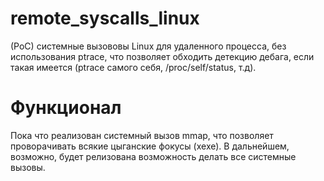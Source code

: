 # remote_syscalls_linux
(PoC) системные вызововы Linux для удаленного процесса, без использования ptrace, что позволяет обходить детекцию дебага, если такая имеется (ptrace самого себя, /proc/self/status, т.д).

# Функционал
Пока что реализован системный вызов mmap, что позволяет проворачивать всякие цыганские фокусы (хехе).
В дальнейшем, возможно, будет релизована возможность делать все системные вызовы.
